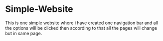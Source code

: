 # Simple-Website
This is one simple website where i have created one navigation bar and all the options will be clicked then according to that all the pages will change but in same page.
